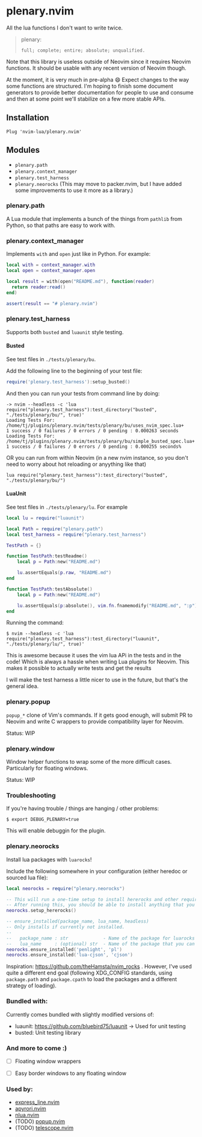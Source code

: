 # plenary.nvim

All the lua functions I don't want to write twice.

> plenary:
>
>     full; complete; entire; absolute; unqualified.

Note that this library is useless outside of Neovim since it requires Neovim functions. It should be usable with any recent version of Neovim though.

At the moment, it is very much in pre-alpha :smile: Expect changes to the way some functions are structured. I'm hoping to finish some document generators to provide better documentation for people to use and consume and then at some point we'll stabilize on a few more stable APIs.

## Installation

```vim
Plug 'nvim-lua/plenary.nvim'
```

## Modules

- `plenary.path`
- `plenary.context_manager`
- `plenary.test_harness`
- `plenary.neorocks` (This may move to packer.nvim, but I have added some improvements to use it more as a library.)

### plenary.path

A Lua module that implements a bunch of the things from `pathlib` from Python, so that paths are easy to work with.

### plenary.context_manager

Implements `with` and `open` just like in Python. For example:

```lua
local with = context_manager.with
local open = context_manager.open

local result = with(open("README.md"), function(reader)
  return reader:read()
end)

assert(result == "# plenary.nvim")
```


### plenary.test_harness

Supports both `busted` and `luaunit` style testing.

#### Busted

See test files in `./tests/plenary/bu`.

Add the following line to the beginning of your test file:

```lua
require('plenary.test_harness'):setup_busted()
```

And then you can run your tests from command line by doing:

```
-> nvim --headless -c 'lua require("plenary.test_harness"):test_directory("busted", "./tests/plenary/bu/", true)'
Loading Tests For:  /home/tj/plugins/plenary.nvim/tests/plenary/bu/uses_nvim_spec.lua+
1 success / 0 failures / 0 errors / 0 pending : 0.000263 seconds
Loading Tests For:  /home/tj/plugins/plenary.nvim/tests/plenary/bu/simple_busted_spec.lua+
1 success / 0 failures / 0 errors / 0 pending : 0.000255 seconds%
```

OR you can run from within Neovim (in a new nvim instance, so you don't need to worry about hot reloading or anyything like that)

```vim
lua require("plenary.test_harness"):test_directory("busted", "./tests/plenary/bu/")
```

#### LuaUnit

See test files in `./tests/plenary/lu`. For example

```lua
local lu = require("luaunit")

local Path = require("plenary.path")
local test_harness = require("plenary.test_harness")

TestPath = {}

function TestPath:testReadme()
    local p = Path:new("README.md")

    lu.assertEquals(p.raw, "README.md")
end

function TestPath:testAbsolute()
    local p = Path:new("README.md")

    lu.assertEquals(p:absolute(), vim.fn.fnamemodify("README.md", ":p"))
end
```

Running the command:

```
$ nvim --headless -c 'lua require("plenary.test_harness"):test_directory("luaunit", "./tests/plenary/lu/", true)'
```

This is awesome because it uses the vim lua APi in the tests and in the code! Which is always a hassle when
writing Lua plugins for Neovim. This makes it possible to actually write tests and get the results

I will make the test harness a little nicer to use in the future, but that's the general idea.


### plenary.popup

`popup_*` clone of Vim's commands. If it gets good enough, will submit PR to Neovim and write C wrappers
to provide compatibility layer for Neovim.

Status: WIP

### plenary.window

Window helper functions to wrap some of the more difficult cases. Particularly for floating windows.

Status: WIP

### Troubleshooting

If you're having trouble / things are hanging / other problems:

```
$ export DEBUG_PLENARY=true
```

This will enable debuggin for the plugin.

### plenary.neorocks

Install lua packages with `luarocks`!

Include the following somewhere in your configuration (either heredoc or sourced lua file):

```lua
local neorocks = require("plenary.neorocks")

-- This will run a one-time setup to install hererocks and other required packages.
-- After running this, you should be able to install anything that you can install via luarocks.
neorocks.setup_hererocks()

-- ensure_installed(package_name, lua_name, headless)
-- Only installs if currently not installed.
--
--   package_name : str             - Name of the package for luarocks
--   lua_name     : (optional) str  - Name of the package that you can require. Used to determine if we have it installed already (not from luarocks)
neorocks.ensure_installed('penlight', 'pl')
neorocks.ensure_installed('lua-cjson', 'cjson')
```

Inspiration: https://github.com/theHamsta/nvim_rocks . However, I've used quite a different end goal (following XDG_CONFIG standards, using `package.path` and `package.cpath` to load the packages and a different strategy of loading).


### Bundled with:

Currently comes bundled with slightly modified versions of:
- luaunit: https://github.com/bluebird75/luaunit -> Used for unit testing
- busted: Unit testing library

### And more to come :)

- [ ] Floating window wrappers
- [ ] Easy border windows to any floating window



### Used by:

- [express_line.nvim](https://github.com/tjdevries/express_line.nvim)
- [apyrori.nvim](https://github.com/tjdevries/apyrori.nvim)
- [nlua.nvim](https://github.com/tjdevries/nlua.nvim)
- (TODO) [popup.nvim](https://github.com/nvim-lua/popup.nvim)
- (TODO) [telescope.nvim](https://github.com/nvim-lua/telescope.nvim)

